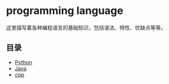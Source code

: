 # programming language

这里描写着各种编程语言的基础知识，包括语法、特性、优缺点等等。

## 目录

- [Python](./python/README.md)
- [Java](./java/README.md)
- [cpp](./cpp/README.md)
